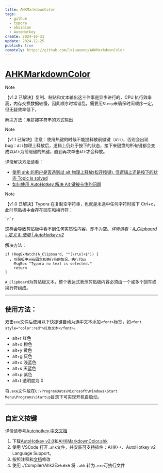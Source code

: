```yaml
---
title: AHKMarkdownColor
tags:
  - github
  - typora
  - obsidian
  - AutoHotkey
create: 2024-10-31
update: 2024-12-25
publish: true
remotely: https://github.com/lxiuaunng/AHKMarkdownColor
---
```


# [AHKMarkdownColor](../../../B_代码炼金术/B3_已归档/其他/工具/AHKMarkdownColor.md)

> [!note]
>
> 【v1.2 已解决】复制、粘贴和文本输出这三件事是异步进行的，CPU 执行效率高，内存交换数据较慢，因此顺序时常错乱，需要用`Sleep`来确保时间顺序一定，但无疑效率低下。
>
> 解决方法：用拼接字符串的方式输出

> [!note]
>
> 【v1.1 已解决】注意：使用热键的时候不能提释放前缀键（`Alt`)，否则会出现 bug：`Alt`物理上释放后，逻辑上仍处于按下的状态，接下来键盘的所有键都会变成以`Alt`为前缀键的热键，直到再次单击`Alt`才会释放。
>
> 详情解决方法请看：
>
> - [使用 ahk 的用户是否遇到过 alt 物理上释放(松开按键), 但逻辑上还是按下的状态 Topic is solved](https://www.autohotkey.com/boards/viewtopic.php?style=17&f=27&t=111295)
> - [如何使用 AutoHotkey 解决 Alt 键被卡住的问题](https://zhuanlan.zhihu.com/p/585645321)

> [!note]
>
> 【v1.0 已解决】Typora 在复制空字符串，也就是未选中任何字符时按下 Ctrl+c，此时剪贴板中会存在回车和换行符：
>
> ```
> `n`r
> ```
>
> 这样会导致剪贴板中看不到任何实质性内容，却不为空。_详情请看：[A_Clipboard - 定义 & 使用 | AutoHotkey v2](https://wyagd001.github.io/v2/docs/lib/A_Clipboard.htm)_
>
> 解决方法：
>
> ```ahk
> if (RegExMatch(A_Clipboard, "^[\r\n]+$")) {
> 	; 剪贴板中只有回车和换行符的情况，执行代码
>     MsgBox "Typora no text is selected."
>     return
> }
> ```
>
> `A_Clipboard`为剪贴板文本，整个表达式表示剪贴板内容必须由一个或多个回车或换行符组成。

---

## 使用方法：

双击`exe`文件后使用以下快捷键自动为选中文本添加`<font>`标签，如`<font style="color:red">红色文本</font>`。

- alt+r 红色
- alt+o 橙色
- alt+y 黄色
- alt+g 灰色
- alt+c 浅蓝色
- alt+s 天蓝色
- alt+p 紫色
- alt+t 透明度为 0

将`.exe`文件放在`C:\ProgramData\Microsoft\Windows\Start Menu\Programs\Startup`目录下可实现开机自启动。

---

## 自定义按键

详情请参考[Autohotkey 中文文档](https://autohotkey.top/)

1. 下载[AutoHotkey v2.0](https://www.autohotkey.com/download/ahk-v2.exe)和[AHKMarkdownColor.ahk](https://github.com/lxiuaunng/AHKMarkdownColor/releases/download/v1.2/AHKMarkdownColor.ahk)
2. 使用 VSCode 打开`.ahk`文件，并安装可支持插件：AHK++、AutoHotkey v2 Language Support。
3. 按照注释和[文档](https://wyagd001.github.io/v2/docs/index.htm)修改
4. 使用 ./Compiler/Ahk2Exe.exe 将 `.ahk` 转为`.exe`可执行文件
